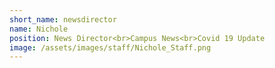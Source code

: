 ```yaml
---
short_name: newsdirector
name: Nichole
position: News Director<br>Campus News<br>Covid 19 Update
image: /assets/images/staff/Nichole_Staff.png
---
```

